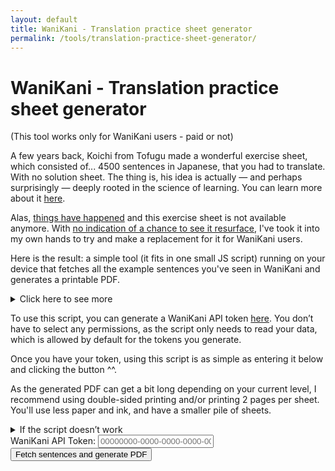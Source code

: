 ```yaml
---
layout: default
title: WaniKani - Translation practice sheet generator
permalink: /tools/translation-practice-sheet-generator/
---
```


# WaniKani - Translation practice sheet generator

(This tool works only for WaniKani users - paid or not)

A few years back, Koichi from Tofugu made a wonderful exercise sheet, which consisted of... 4500 sentences in Japanese, that you had to translate. With no solution sheet. The thing is, his idea is actually — and perhaps surprisingly — deeply rooted in the science of learning. You can learn more about it [here](https://www.youtube.com/watch?v=Q06uDobeA8g&list=PL8dUxOTCkXEp6QfaEsQ3egLL4acS-Mwo0&index=6).

Alas, [things have happened](https://www.tofugu.com/news/closing-tofugu-store/) and this exercise sheet is not available anymore. With [no indication of a chance to see it resurface](https://community.wanikani.com/t/what-happened-to-4500-sentences/58546), I've took it into my own hands to try and make a replacement for it for WaniKani users.

Here is the result: a simple tool (it fits in one small JS script) running on your device that fetches all the example sentences you've seen in WaniKani and generates a printable PDF.

<details>
  <summary>Click here to see more</summary>
  <p>In case you're worried about putting your API token below, you can <a href="https://github.com/maximedrouhin/maximedrouhin.github.io/blob/master/wanikani-translation-practice-sheet-generator.js">take a look at the script</a>, which is not very long. You can also see from the domain name that this website is hosted by GitHub pages, which means that the code corresponds to the page you're using 😉</p>

  <p>Limitations:</p>
  <ul>
    <li>The phrases are ones you've seen before, unlike in the exercise sheet that inspired this.</li>
    <li>As the PDF is generated by placing sentences at specific coordinates, there is no word wrapping. As a consequence, I was forced to remove a few sentences (under 1%) that have more than 40 characters.</li>
  </ul>
  <p>Future improvements: See current ideas and add others <a href="https://github.com/maximedrouhin/maximedrouhin.github.io/issues">here</a>, and clone the repository <a href="https://github.com/maximedrouhin/maximedrouhin.github.io">here</a> to submit a pull request.</p>
</details>

To use this script, you can generate a WaniKani API token [here](https://www.wanikani.com/settings/personal_access_tokens). You don’t have to select any permissions, as the script only needs to read your data, which is allowed by default for the tokens you generate.

Once you have your token, using this script is as simple as entering it below and clicking the button ^^.

As the generated PDF can get a bit long depending on your current level, I recommend using double-sided printing and/or printing 2 pages per sheet. You'll use less paper and ink, and have a smaller pile of sheets.

<details>
  <summary>If the script doesn’t work</summary>
  <p>Just use another browser or device, that should fix it (the script runs on your device so it’s sensitive to those things). Whether it does or not, don’t hesitate to tell me your OS version and browser version and what went wrong, I’ll have a look into it.</p>
</details>

<form id="wanikani-form">
  <label for="apiToken">WaniKani API Token:</label>
  <input type="text" placeholder="00000000-0000-0000-0000-000000000000" id="apiToken" name="apiToken" required>
  <button type="submit">Fetch sentences and generate PDF</button>
</form>

<p id="status"></p>

<script src="https://cdnjs.cloudflare.com/ajax/libs/jspdf/2.5.1/jspdf.umd.min.js"></script>
<script src="/scripts/wanikani-translation-practice-sheet-generator.js"></script>
